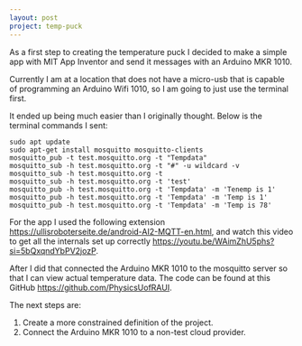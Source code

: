 ```yaml
---
layout: post
project: temp-puck
---
```

As a first step to creating the temperature puck I decided to make a simple app with MIT App Inventor and send it messages with an Arduino MKR 1010.

Currently I am at a location that does not have a micro-usb that is capable of programming an Arduino Wifi 1010, so I am going to just use the terminal first.

It ended up being much easier than I originally thought. Below is the terminal commands I sent:

```
sudo apt update
sudo apt-get install mosquitto mosquitto-clients
mosquitto_pub -t test.mosquitto.org -t "Tempdata"
mosquitto_sub -h test.mosquitto.org -t "#" -u wildcard -v
mosquitto_sub -h test.mosquitto.org -t
mosquitto_sub -h test.mosquitto.org -t 'test'
mosquitto_pub -h test.mosquitto.org -t 'Tempdata' -m 'Tenemp is 1'
mosquitto_pub -h test.mosquitto.org -t 'Tempdata' -m 'Temp is 1'
mosquitto_pub -h test.mosquitto.org -t 'Tempdata' -m 'Temp is 78'
```

For the app I used the following extension https://ullisroboterseite.de/android-AI2-MQTT-en.html, and watch this video to get all the internals set up correctly https://youtu.be/WAimZhU5phs?si=5bQxqndYbPV2jozP.

After I did that connected the Arduino MKR 1010 to the mosquitto server so that I can view actual temperature data. The code can be found at this GitHub https://github.com/PhysicsUofRAUI.

The next steps are:

1. Create a more constrained definition of the project.
2. Connect the Arduino MKR 1010 to a non-test cloud provider.
